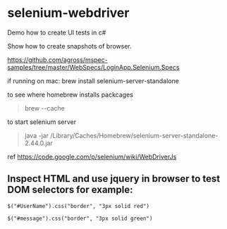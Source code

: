 # selenium-webdriver

Demo how to create UI tests in c#

Show how to create snapshots of browser.

https://github.com/agross/mspec-samples/tree/master/WebSpecs/LoginApp.Selenium.Specs


if running on mac:
brew install selenium-server-standalone

to see where homebrew installs packcages
> brew --cache

to start selenium server
> java -jar /Library/Caches/Homebrew/selenium-server-standalone-2.44.0.jar


ref
https://code.google.com/p/selenium/wiki/WebDriverJs

## Inspect HTML and use jquery in browser to test DOM selectors for example:

```
$("#UserName").css("border", "3px solid red")

$("#message").css("border", "3px solid green")
```
